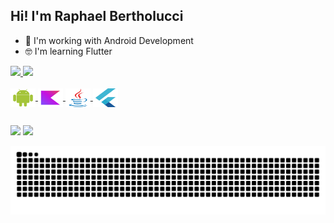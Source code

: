 ## Hi! I'm Raphael Bertholucci

- 🌱  I'm working with Android Development
- 🤓  I'm learning Flutter

 <div>
  <a href="https://github.com/raphaelbertholucci">
  <img height="150em" src="https://github-readme-stats.vercel.app/api?username=raphaelbertholucci&show_icons=true&theme=tokyonight&include_all_commits=true&count_private=true"/>
  <img height="150em" src="https://github-readme-stats.vercel.app/api/top-langs/?username=raphaelbertholucci&layout=compact&langs_count=7&theme=tokyonight"/>
</div>
<div style="display: inline_block"><br>
  <img align="center" alt="Android" height="30" width="40" src='https://github.com/devicons/devicon/blob/master/icons/android/android-plain.svg'>
  <img align="center" alt="Kotlin" height="30" width="40" src='https://github.com/devicons/devicon/blob/master/icons/kotlin/kotlin-original.svg'>
  <img align="center" alt="Java" height="30" width="40" src='https://github.com/devicons/devicon/blob/master/icons/java/java-original.svg'>
  <img align="center" alt="Flutter" height="30" width="40" src='https://github.com/devicons/devicon/blob/master/icons/flutter/flutter-original.svg'>
</div>
  
  ##
 
<div> 
  <a href = "mailto:raphaelbertholucci@gmail.com"><img src="https://img.shields.io/badge/-Gmail-%23333?style=for-the-badge&logo=gmail&logoColor=white" target="_blank"></a>
  <a href="https://www.linkedin.com/in/raphael-bertholucci-64271664" target="_blank"><img src="https://img.shields.io/badge/-LinkedIn-%230077B5?style=for-the-badge&logo=linkedin&logoColor=white" target="_blank"></a> 
 
  ![Snake animation](https://github.com/raphaelbertholucci/raphaelbertholucci/blob/output/github-contribution-grid-snake.svg)
 
</div>
